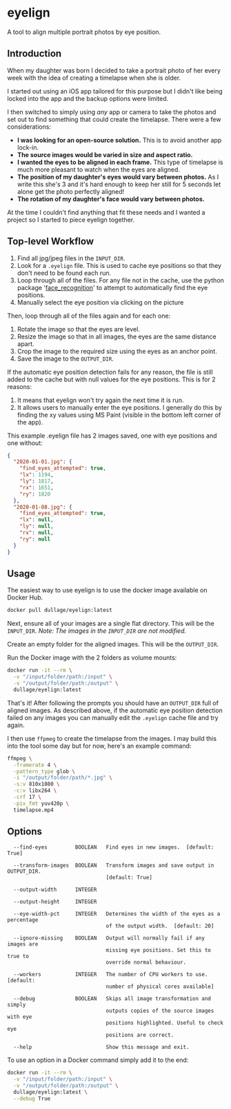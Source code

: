 # eyelign

A tool to align multiple portrait photos by eye position.

## Introduction

When my daughter was born I decided to take a portrait photo of her every week with the idea of creating a timelapse when she is older.

I started out using an iOS app tailored for this purpose but I didn't like being locked into the app and the backup options were limited.

I then switched to simply using _any_ app or camera to take the photos and set out to find something that could create the timelapse. There were a few considerations:

- **I was looking for an open-source solution.** This is to avoid another app lock-in.
- **The source images would be varied in size and aspect ratio.**
- **I wanted the eyes to be aligned in each frame.** This type of timelapse is much more pleasant to watch when the eyes are aligned.
- **The position of my daughter's eyes would vary between photos.** As I write this she's 3 and it's hard enough to keep her still for 5 seconds let alone get the photo perfectly aligned!
- **The rotation of my daughter's face would vary between photos.**

At the time I couldn't find anything that fit these needs and I wanted a project so I started to piece eyelign together.

## Top-level Workflow

1. Find all jpg/jpeg files in the `INPUT_DIR`.
2. Look for a `.eyelign` file. This is used to cache eye positions so that they don't need to be found each run.
3. Loop through all of the files. For any file not in the cache, use the python package '[face_recognition](https://github.com/ageitgey/face_recognition)' to attempt to automatically find the eye positions.
4. Manually select the eye position via clicking on the picture

Then, loop through all of the files again and for each one:

1. Rotate the image so that the eyes are level.
2. Resize the image so that in all images, the eyes are the same distance apart.
3. Crop the image to the required size using the eyes as an anchor point.
4. Save the image to the `OUTPUT_DIR`.

If the automatic eye position detection fails for any reason, the file is still added to the cache but with null values for the eye positions. This is for 2 reasons:

1. It means that eyelign won't try again the next time it is run.
2. It allows users to manually enter the eye positions. I generally do this by finding the xy values using MS Paint (visible in the bottom left corner of the app).

This example .eyelign file has 2 images saved, one with eye positions and one without:

```json
{
  "2020-01-01.jpg": {
    "find_eyes_attempted": true,
    "lx": 1194,
    "ly": 1817,
    "rx": 1651,
    "ry": 1820
  },
  "2020-01-08.jpg": {
    "find_eyes_attempted": true,
    "lx": null,
    "ly": null,
    "rx": null,
    "ry": null
  }
}
```

## Usage

The easiest way to use eyelign is to use the docker image available on Docker Hub.

```bash
docker pull dullage/eyelign:latest
```

Next, ensure all of your images are a single flat directory. This will be the `INPUT_DIR`. _Note: The images in the `INPUT_DIR` are not modified._

Create an empty folder for the aligned images. This will be the `OUTPUT_DIR`.

Run the Docker image with the 2 folders as volume mounts:

```bash
docker run -it --rm \
  -v "/input/folder/path:/input" \
  -v "/output/folder/path:/output" \
  dullage/eyelign:latest
```

That's it! After following the prompts you should have an `OUTPUT_DIR` full of aligned images. As described above, if the automatic eye position detection failed on any images you can manually edit the `.eyelign` cache file and try again.

I then use `ffpmeg` to create the timelapse from the images. I may build this into the tool some day but for now, here's an example command:

```bash
ffmpeg \
  -framerate 4 \
  -pattern_type glob \
  -i "/output/folder/path/*.jpg" \
  -s:v 810x1080 \
  -c:v libx264 \
  -crf 17 \
  -pix_fmt yuv420p \
  timelapse.mp4
```

## Options

```
  --find-eyes         BOOLEAN   Find eyes in new images.  [default: True]

  --transform-images  BOOLEAN   Transform images and save output in OUTPUT_DIR.
                                [default: True]

  --output-width      INTEGER

  --output-height     INTEGER

  --eye-width-pct     INTEGER   Determines the width of the eyes as a percentage
                                of the output width.  [default: 20]

  --ignore-missing    BOOLEAN   Output will normally fail if any images are
                                missing eye positions. Set this to true to
                                override normal behaviour.

  --workers           INTEGER   The number of CPU workers to use.  [default:
                                number of physical cores available]

  --debug             BOOLEAN   Skips all image transformation and simply
                                outputs copies of the source images with eye
                                positions highlighted. Useful to check eye
                                positions are correct.

  --help                        Show this message and exit.
```

To use an option in a Docker command simply add it to the end:

```bash
docker run -it --rm \
  -v "/input/folder/path:/input" \
  -v "/output/folder/path:/output" \
  dullage/eyelign:latest \
  --debug True
```

